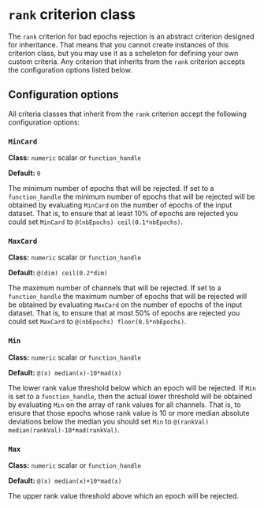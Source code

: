 `rank` criterion class
===

The `rank` criterion for bad epochs rejection is an abstract criterion
designed for inheritance. That means that you cannot create instances of
this criterion class, but you may use it as a scheleton for defining your
own custom criteria. Any criterion that inherits from the `rank` criterion
accepts the configuration options listed below.


## Configuration options

All criteria classes that inherit from the `rank` criterion accept the
following configuration options:


### `MinCard`

__Class:__ `numeric` scalar or `function_handle`

__Default:__ `0`

The minimum number of epochs that will be rejected. If set to a
`function_handle` the minimum number of epochs that will be rejected
will be obtained by evaluating `MinCard` on the number of epochs of the
input dataset. That is, to ensure that at least 10% of epochs are
rejected you could set `MinCard` to `@(nbEpochs) ceil(0.1*nbEpochs)`.


### `MaxCard`

__Class:__ `numeric` scalar or `function_handle`

__Default:__ `@(dim) ceil(0.2*dim)`


The maximum number of channels that will be rejected.  If set to a
`function_handle` the maximum number of epochs that will be rejected
will be obtained by evaluating `MaxCard` on the number of epochs of the
input dataset. That is, to ensure that at most 50% of epochs are
rejected you could set `MaxCard` to `@(nbEpochs) floor(0.5*nbEpochs)`.


### `Min`

__Class:__ `numeric` scalar or `function_handle`

__Default:__ `@(x) median(x)-10*mad(x)`

The lower rank value threshold below which an epoch will be rejected. If
`Min` is set to a `function_handle`, then the actual lower threshold will
be obtained by evaluating `Min` on the array of rank values for all
channels. That is, to ensure that those epochs whose rank value is 10
or more median absolute deviations below the median you should set `Min`
to `@(rankVal) median(rankVal)-10*mad(rankVal)`.


### `Max`

__Class:__ `numeric` scalar or `function_handle`

__Default:__ `@(x) median(x)+10*mad(x)`

The upper rank value threshold above which an epoch will be rejected.